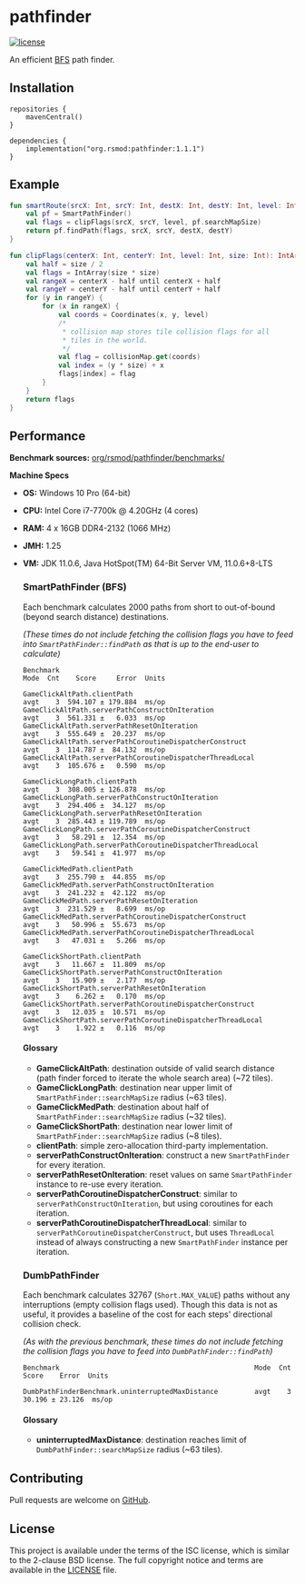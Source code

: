 # pathfinder
[![license][license-badge]][isc]

An efficient [BFS][bfs] path finder.

## Installation

```
repositories {
    mavenCentral()
}

dependencies {
    implementation("org.rsmod:pathfinder:1.1.1")
}
```

## Example

```kotlin
fun smartRoute(srcX: Int, srcY: Int, destX: Int, destY: Int, level: Int): Route {
    val pf = SmartPathFinder()
    val flags = clipFlags(srcX, srcY, level, pf.searchMapSize)
    return pf.findPath(flags, srcX, srcY, destX, destY)
}

fun clipFlags(centerX: Int, centerY: Int, level: Int, size: Int): IntArray {
    val half = size / 2
    val flags = IntArray(size * size)
    val rangeX = centerX - half until centerX + half
    val rangeY = centerY - half until centerY + half
    for (y in rangeY) {
        for (x in rangeX) {
            val coords = Coordinates(x, y, level)
            /*
             * collision map stores tile collision flags for all
             * tiles in the world.
             */
            val flag = collisionMap.get(coords)
            val index = (y * size) + x
            flags[index] = flag
        }
    }
    return flags
}
```

## Performance
**Benchmark sources:** [org/rsmod/pathfinder/benchmarks/][benchmark]

**Machine Specs**
- **OS:** Windows 10 Pro (64-bit)
- **CPU:** Intel Core i7-7700k @ 4.20GHz (4 cores)
- **RAM:** 4 x 16GB DDR4-2132 (1066 MHz)
- **JMH:** 1.25
- **VM:** JDK 11.0.6, Java HotSpot(TM) 64-Bit Server VM, 11.0.6+8-LTS

    ### SmartPathFinder (BFS)
    Each benchmark calculates 2000 paths from short to out-of-bound (beyond search distance) destinations.

    *(These times do not include fetching the collision flags you have to feed into `SmartPathFinder::findPath` as that is up to the end-user to calculate)*
    ```
    Benchmark                                                           Mode  Cnt    Score     Error  Units

    GameClickAltPath.clientPath                                         avgt    3  594.107 ± 179.884  ms/op
    GameClickAltPath.serverPathConstructOnIteration                     avgt    3  561.331 ±   6.033  ms/op
    GameClickAltPath.serverPathResetOnIteration                         avgt    3  555.649 ±  20.237  ms/op
    GameClickAltPath.serverPathCoroutineDispatcherConstruct             avgt    3  114.787 ±  84.132  ms/op
    GameClickAltPath.serverPathCoroutineDispatcherThreadLocal           avgt    3  105.676 ±   0.590  ms/op

    GameClickLongPath.clientPath                                        avgt    3  308.005 ± 126.878  ms/op
    GameClickLongPath.serverPathConstructOnIteration                    avgt    3  294.406 ±  34.127  ms/op
    GameClickLongPath.serverPathResetOnIteration                        avgt    3  285.443 ± 119.789  ms/op
    GameClickLongPath.serverPathCoroutineDispatcherConstruct            avgt    3   58.291 ±  12.354  ms/op
    GameClickLongPath.serverPathCoroutineDispatcherThreadLocal          avgt    3   59.541 ±  41.977  ms/op

    GameClickMedPath.clientPath                                         avgt    3  255.790 ±  44.855  ms/op
    GameClickMedPath.serverPathConstructOnIteration                     avgt    3  241.232 ±  42.122  ms/op
    GameClickMedPath.serverPathResetOnIteration                         avgt    3  231.529 ±   8.699  ms/op
    GameClickMedPath.serverPathCoroutineDispatcherConstruct             avgt    3   50.996 ±  55.673  ms/op
    GameClickMedPath.serverPathCoroutineDispatcherThreadLocal           avgt    3   47.031 ±   5.266  ms/op

    GameClickShortPath.clientPath                                       avgt    3   11.667 ±  11.809  ms/op
    GameClickShortPath.serverPathConstructOnIteration                   avgt    3   15.909 ±   2.177  ms/op
    GameClickShortPath.serverPathResetOnIteration                       avgt    3    6.262 ±   0.170  ms/op
    GameClickShortPath.serverPathCoroutineDispatcherConstruct           avgt    3   12.035 ±  10.571  ms/op
    GameClickShortPath.serverPathCoroutineDispatcherThreadLocal         avgt    3    1.922 ±   0.116  ms/op
    ```
    #### Glossary
    - **GameClickAltPath**: destination outside of valid search distance (path finder forced to iterate the whole search area) (~72 tiles).
    - **GameClickLongPath**: destination near upper limit of `SmartPathFinder::searchMapSize` radius (~63 tiles).
    - **GameClickMedPath**: destination about half of `SmartPathFinder::searchMapSize` radius (~32 tiles).
    - **GameClickShortPath**: destination near lower limit of `SmartPathFinder::searchMapSize` radius (~8 tiles).
    - **clientPath**: simple zero-allocation third-party implementation.
    - **serverPathConstructOnIteration**: construct a new `SmartPathFinder` for every iteration.
    - **serverPathResetOnIteration**: reset values on same `SmartPathFinder` instance to re-use every iteration.
    - **serverPathCoroutineDispatcherConstruct**: similar to `serverPathConstructOnIteration`, but using coroutines for each iteration.
    - **serverPathCoroutineDispatcherThreadLocal**: similar to `serverPathCoroutineDispatcherConstruct`, but uses `ThreadLocal` instead of always constructing a new `SmartPathFinder` instance per iteration.

    ### DumbPathFinder
    Each benchmark calculates 32767 (`Short.MAX_VALUE`) paths without any interruptions (empty collision flags used).
    Though this data is not as useful, it provides a baseline of the cost for each steps' directional collision check.

    *(As with the previous benchmark, these times do not include fetching the collision flags you have to feed into `DumbPathFinder::findPath`)*
    ```
    Benchmark                                                Mode  Cnt   Score    Error  Units

    DumbPathFinderBenchmark.uninterruptedMaxDistance         avgt    3  30.196 ± 23.126  ms/op
    ```
    #### Glossary
    - **uninterruptedMaxDistance**: destination reaches limit of `DumbPathFinder::searchMapSize` radius (~63 tiles).

## Contributing
Pull requests are welcome on [GitHub][github].

## License
This project is available under the terms of the ISC license, which is similar to the 2-clause BSD license. The full copyright notice and terms are available in the [LICENSE][license] file.

[isc]: https://opensource.org/licenses/ISC
[license]: https://github.com/rsmod/pathfinder/blob/master/LICENSE.md
[license-badge]: https://img.shields.io/badge/license-ISC-informational
[bfs]: https://en.wikipedia.org/wiki/Breadth-first_search
[github]: https://github.com/rsmod/pathfinder
[benchmark]: https://github.com/rsmod/pathfinder/blob/master/src/jmh/kotlin/org/rsmod/pathfinder/benchmarks
